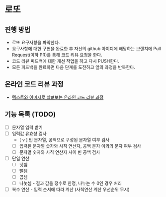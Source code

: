 # 로또
## 진행 방법
* 로또 요구사항을 파악한다.
* 요구사항에 대한 구현을 완료한 후 자신의 github 아이디에 해당하는 브랜치에 Pull Request(이하 PR)를 통해 코드 리뷰 요청을 한다.
* 코드 리뷰 피드백에 대한 개선 작업을 하고 다시 PUSH한다.
* 모든 피드백을 완료하면 다음 단계를 도전하고 앞의 과정을 반복한다.

## 온라인 코드 리뷰 과정
* [텍스트와 이미지로 살펴보는 온라인 코드 리뷰 과정](https://github.com/next-step/nextstep-docs/tree/master/codereview)


## 기능 목록 (TODO)

- [  ] 문자열 입력 받기
- [  ] 입력값 유효성 검사
  - [ v ] 빈 문자열, 공백으로 구성된 문자열 여부 검사
  - [  ] 입력된 문자열 숫자와 사칙 연산자, 공백 문자 이외의 문자 여부 검사
  - [  ] 문자열 숫자와 사칙 연산자 사이 빈 공백 검사
- [  ] 단일 연산
  - [  ] 덧셈
  - [  ] 뺄셈
  - [  ] 곱셈
  - [  ] 나눗셈 - 결과 값을 정수로 한정, 나누는 수 0인 경우 처리
- [  ] 복수 연산 - 입력 순서에 따라 계산 (사칙연산 계산 우선순위 무시)
